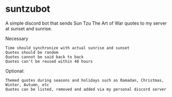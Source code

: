 # suntzubot
A simple discord bot that sends Sun Tzu The Art of War quotes to my server at sunset and sunrise.

Necessary

    Time should synchronize with actual sunrise and sunset
    Quotes should be random
    Quotes cannot be said back to back
    Quotes can't be reused within 48 hours

Optional:

    Themed quotes during seasons and holidays such as Ramadan, Christmas, Winter, Autumn, etc
    Quotes can be listed, removed and added via my personal discord server

